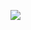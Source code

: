 [![](https://mermaid.ink/img/pako:eNqdVm1r2zAQ_itC5EMLaV77trAN8rYxWKFrOtggMGT7nIjKUpDktaHkv0-SrUR2nbWbv9g63-m5R_fopGcciwTwCE_Pp4JreNJLjtyjqWaAFlulIUPlP5RQspIkQ6mQ6IsxSQ4aTQh_oHxV-vr4uf29kVTBr4nIeULk9iTqtdESW39v6i3xKXr2MQjdglSCn8S50iIDOfb-dv5paUTjJbb2MfJuSKRIrwFFxrONHqleo42biDBnQySODaBWHQN3FGzSCDaxGbqnHvhr_qT3wdPG4GmRaQIq3k_jJzuax6xxqtnfSb-PZPfj69QPoEW1TorX2C30sYoWwIyJR7VHV0gL9JvCI6LcqCEjmgqOSCRybbOisoreRoQnKCMPgDZkm0GZUHUdGiXTr0umppigLJ7ULHKlKQZzG39DTJZGuNBIbaGFBIUIY35NY2NwBKzrS4L7RWgHBLUkXJHYupkR6LgTKOdlkgHFQZ3iwHGsUqtXLBRJuUvH5YoeDZo0BE28rlQxfvNWQtx2BEY5dAJth-i7ZuKH2rhNMz_LCGUlfJHMvUmAOjEa1BsaS6FEqtH8KV4TvgIEYYhDbxJBCTJrID1DM6JJRBT8L_sCNIQ91HNYr-ewQIlCBTcX6lsOOZSJf2pI_BNyHsezPlaLCkBQgs8NIJ9fA3nL0gQyOAz2n_sP_57QO2Bh3w8b03cFKujche_BIdjoNc8mPye6BfBElTpSZRe4ub9tDDUBlfOoEmvaYKWxft8kRMOcge1xC71lEJJqpeYgnQom5IcllpBY5Fa08paVhG1hEjIxZ0roeFpFMOm9mP3AtGVPax8esaKWLbtXXxhFmirQP4zp4jhIw1r_M8RPYzrr994OMv1fkPNejdnZxauw1SJXcH2dQlhvq2FU8hiEoFXwr2RrzhFzq0rp6qQVny_WZANf-J14NHGuWxij7x7e3nfT4TY2ORrtJebW5s7BJTb7MjOrMHJXjZTkTC_xku-Ma17IMaHmiMOjlDAFbUxyLRZbHuORljl4p1lxt9t7MUGMBvHoGevtxl4RV1RpM2Xssrb2XDJjXmu9UaNu1_7urExfyKNOLLKuosmaSL3-_e6yezm4vCaDIVxeDcnFcJjEUf_ddTo476fJVa8_IHi32_0B0bVcbA)](https://mermaid.live/edit#pako:eNqdVm1r2zAQ_itC5EMLaV77trAN8rYxWKFrOtggMGT7nIjKUpDktaHkv0-SrUR2nbWbv9g63-m5R_fopGcciwTwCE_Pp4JreNJLjtyjqWaAFlulIUPlP5RQspIkQ6mQ6IsxSQ4aTQh_oHxV-vr4uf29kVTBr4nIeULk9iTqtdESW39v6i3xKXr2MQjdglSCn8S50iIDOfb-dv5paUTjJbb2MfJuSKRIrwFFxrONHqleo42biDBnQySODaBWHQN3FGzSCDaxGbqnHvhr_qT3wdPG4GmRaQIq3k_jJzuax6xxqtnfSb-PZPfj69QPoEW1TorX2C30sYoWwIyJR7VHV0gL9JvCI6LcqCEjmgqOSCRybbOisoreRoQnKCMPgDZkm0GZUHUdGiXTr0umppigLJ7ULHKlKQZzG39DTJZGuNBIbaGFBIUIY35NY2NwBKzrS4L7RWgHBLUkXJHYupkR6LgTKOdlkgHFQZ3iwHGsUqtXLBRJuUvH5YoeDZo0BE28rlQxfvNWQtx2BEY5dAJth-i7ZuKH2rhNMz_LCGUlfJHMvUmAOjEa1BsaS6FEqtH8KV4TvgIEYYhDbxJBCTJrID1DM6JJRBT8L_sCNIQ91HNYr-ewQIlCBTcX6lsOOZSJf2pI_BNyHsezPlaLCkBQgs8NIJ9fA3nL0gQyOAz2n_sP_57QO2Bh3w8b03cFKujche_BIdjoNc8mPye6BfBElTpSZRe4ub9tDDUBlfOoEmvaYKWxft8kRMOcge1xC71lEJJqpeYgnQom5IcllpBY5Fa08paVhG1hEjIxZ0roeFpFMOm9mP3AtGVPax8esaKWLbtXXxhFmirQP4zp4jhIw1r_M8RPYzrr994OMv1fkPNejdnZxauw1SJXcH2dQlhvq2FU8hiEoFXwr2RrzhFzq0rp6qQVny_WZANf-J14NHGuWxij7x7e3nfT4TY2ORrtJebW5s7BJTb7MjOrMHJXjZTkTC_xku-Ma17IMaHmiMOjlDAFbUxyLRZbHuORljl4p1lxt9t7MUGMBvHoGevtxl4RV1RpM2Xssrb2XDJjXmu9UaNu1_7urExfyKNOLLKuosmaSL3-_e6yezm4vCaDIVxeDcnFcJjEUf_ddTo476fJVa8_IHi32_0B0bVcbA)

